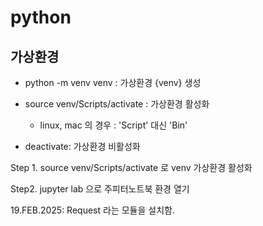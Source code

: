 # python
## 가상환경

- python -m venv venv : 가상환경 {venv} 생성
- source venv/Scripts/activate : 가상환경 활성화
    - linux, mac 의 경우 : 'Script' 대신 'Bin'

- deactivate: 가상환경 비활성화

Step 1. 
source venv/Scripts/activate 로 venv 가상환경 활성화

Step2.
jupyter lab 으로 주피터노트북 환경 열기

19.FEB.2025: Request 라는 모듈을 설치함.